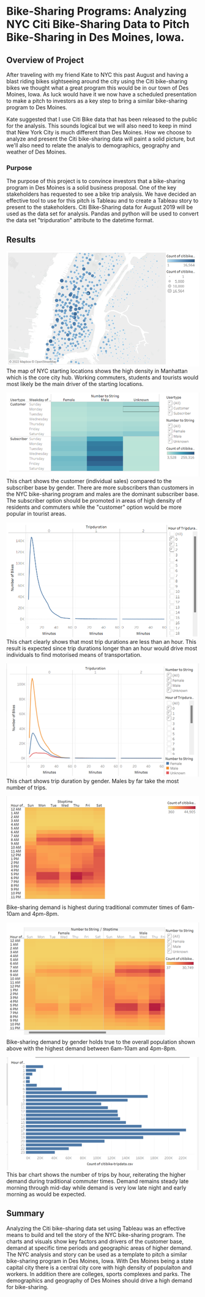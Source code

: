 # Bike-Sharing Programs:  Analyzing NYC Citi Bike-Sharing Data to Pitch Bike-Sharing in Des Moines, Iowa. 

## Overview of Project
After traveling with my friend Kate to NYC this past August and having a blast riding bikes sightseeing around the city using the Citi bike-sharing bikes we thought what a great program this would be in our town of Des Moines, Iowa.  As luck would have it we now have a scheduled presentation to make a pitch to investors as a key step to bring a similar bike-sharing program to Des Moines.  

Kate suggested that I use Citi Bike data that has been released to the public for the analysis.  This sounds logical but we will also need to keep in mind that New York City is much different than Des Moines.  How we choose to analyze and present the Citi bike-sharing data will paint a solid picture, but we'll also need to relate the analyis to demographics, geography and weather of Des Moines. 

### Purpose
The purpose of this project is to convince investors that a bike-sharing program in Des Moines is a solid business proposal.  One of the key stakeholders has requested to see a bike trip analysis.  We have decided an effective tool to use for this pitch is Tableau and to create a Tableau story to present to the stakeholders.  Citi Bike-Sharing data for August 2019 will be used as the data set for analysis.  Pandas and python will be used to convert the data set "tripduration" attribute to the datetime format.

## Results

![NYC_Start_Map](https://raw.githubusercontent.com/JBro-Birds/bikesharing/master/support_images/NYC_Start_Map.png)
The map of NYC starting locations shows the high density in Manhattan which is the core city hub.  Working commuters, students and tourists would most likely be the main driver of the starting locations.

![Customer_Vs_Subscriber](https://raw.githubusercontent.com/JBro-Birds/bikesharing/master/support_images/Customer_Vs_Subscriber.png)
This chart shows the customer (individual sales) compared to the subscriber base by gender.  There are more subscribers than customers in the NYC bike-sharing program and males are the dominant subscriber base.  The subscriber option should be promoted in areas of high density of residents and commuters while the "customer" option would be more popular in tourist areas.

![Trip_Duration](https://raw.githubusercontent.com/JBro-Birds/bikesharing/master/support_images/Trip_Duration.png)
This chart clearly shows that most trip durations are less than an hour.  This result is expected since trip durations longer than an hour would drive most individuals to find motorised means of transportation.

![Trip_Duration_byGender](https://raw.githubusercontent.com/JBro-Birds/bikesharing/master/support_images/Trip_Duration_byGender.png)
This chart shows trip duration by gender.  Males by far take the most number of trips.

![Hours_Operations](https://raw.githubusercontent.com/JBro-Birds/bikesharing/master/support_images/Hours_Operations.png)
Bike-sharing demand is highest during traditional commuter times of 6am-10am and 4pm-8pm.

![Hours_Operations_Gender](https://raw.githubusercontent.com/JBro-Birds/bikesharing/master/support_images/Hours_Operations_Gender.png)
Bike-sharing demand by gender holds true to the overall population shown above with the highest demand between 6am-10am and 4pm-8pm.

![Number_Trips](https://raw.githubusercontent.com/JBro-Birds/bikesharing/master/support_images/Number_Trips.png)
This bar chart shows the number of trips by hour, reiterating the higher demand during traditional commuter times.  Demand remains steady late morning through mid-day while demand is very low late night and early morning as would be expected.

## Summary
Analyzing the Citi bike-sharing data set using Tableau was an effective means to build and tell the story of the NYC bike-sharing program.  The charts and visuals show key factors and drivers of the customer base, demand at specific time periods and geographic areas of higher demand.  The NYC analysis and story can be used as a template to pitch a similar bike-sharing program in Des Moines, Iowa.  With Des Moines being a state capital city there is a central city core with high density of populaiton and workers.  In addition there are colleges, sports complexes and parks.  The demographics and geography of Des Moines should drive a high demand for bike-sharing.
